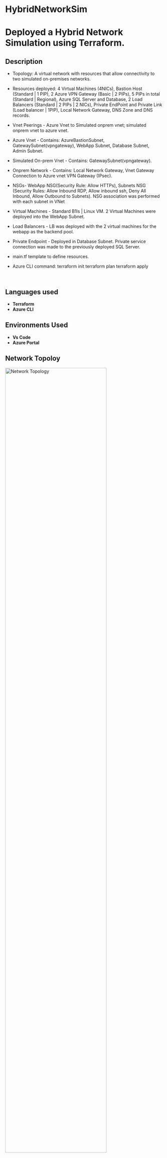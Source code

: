 # HybridNetworkSim

<h1>Deployed a Hybrid Network Simulation using Terraform.</h1>



<h2>Description</h2>

-  Topology: A  virtual network with resources that allow connectivity to two simulated on-premises networks.
-  Resources deployed:  4 Virtual Machines (4NICs), Bastion Host (Standard | 1 PIP), 2 Azure VPN Gateway (Basic | 2 PIPs), 
   5 PIPs  in total (Standard | Regional), Azure SQL Server  and Database, 2 Load Balancers (Standard | 2 PIPs | 2 NICs),
   Private EndPoint and Private Link (Load balancer | 1PIP), Local Network Gateway, DNS Zone and DNS records.
-  Vnet Peerings - Azure Vnet to Simulated onprem vnet; simulated onprem vnet to azure vnet.
-  Azure Vnet - Contains: AzureBastionSubnet, GatewaySubnet(vpngateway), WebApp Subnet, Database Subnet, Admin Subnet. 
-  Simulated On-prem Vnet - Contains: GatewaySubnet(vpngateway).
-  Onprem Network - Contains: Local Network Gateway, Vnet Gateway Connection to Azure vnet VPN Gateway (IPsec).
-  NSGs- WebApp NSG(Security Rule: Allow HTTPs), Subnets NSG (Security Rules: Allow Inbound RDP, Allow inbound ssh, Deny All Inbound, Allow Outbound to Subnets). NSG association was 
   performed with each subnet in VNet
-  Virtual Machines - Standard B1ls | Linux VM. 2 Virtual Machines were deployed into the WebApp Subnet.
-  Load Balancers - LB was deployed with the 2 virtual machines for the webapp as the backend pool.
-  Private Endpoint - Deployed in Database Subnet. Private service connection was made to the previously deployed SQL Server.

-  main.tf template to define resources. 

-  Azure CLI command:
 terraform init
 terraform plan
 terraform apply 
 <br />


<h2>Languages used</h2>

- <b>Terraform</b> 
- <b>Azure CLI</b>


<h2>Environments Used </h2>

- <b>Vs Code</b>
- <b>Azure Portal</b> 

<h2>Network Topoloy </h2>

<img src="https://i.imgur.com/HIueCqh.jpeg" height="80%" width="80%" alt="Network Topology"/>
<br />



